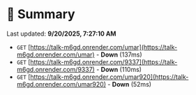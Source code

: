 # 📖 Summary
Last updated: **9/20/2025, 7:27:10 AM**

- `GET` [https://talk-m6gd.onrender.com/umar](https://talk-m6gd.onrender.com/umar) - **Down** (137ms)
- `GET` [https://talk-m6gd.onrender.com/9337](https://talk-m6gd.onrender.com/9337) - **Down** (110ms)
- `GET` [https://talk-m6gd.onrender.com/umar920](https://talk-m6gd.onrender.com/umar920) - **Down** (52ms)
